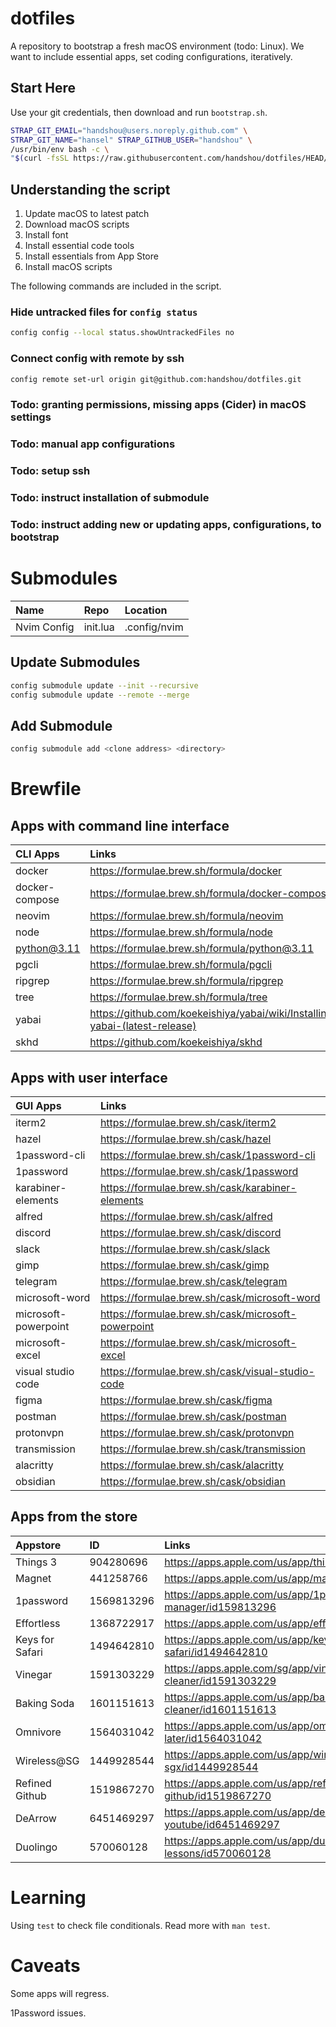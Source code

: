 # dotfiles

A repository to bootstrap a fresh macOS environment (todo: Linux). 
We want to include essential apps, set coding configurations, iteratively.

## Start Here

Use your git credentials, then download and run `bootstrap.sh`.

```bash
STRAP_GIT_EMAIL="handshou@users.noreply.github.com" \
STRAP_GIT_NAME="hansel" STRAP_GITHUB_USER="handshou" \
/usr/bin/env bash -c \
"$(curl -fsSL https://raw.githubusercontent.com/handshou/dotfiles/HEAD/bootstrap.sh)"
```

## Understanding the script

1. Update macOS to latest patch
1. Download macOS scripts
1. Install font
1. Install essential code tools
1. Install essentials from App Store
1. Install macOS scripts

The following commands are included in the script.

### Hide untracked files for `config status`

```bash
config config --local status.showUntrackedFiles no
```

### Connect config with remote by ssh

```bash
config remote set-url origin git@github.com:handshou/dotfiles.git
```

### Todo: granting permissions, missing apps (Cider) in macOS settings

### Todo: manual app configurations

### Todo: setup ssh

### Todo: instruct installation of submodule

### Todo: instruct adding new or updating apps, configurations, to bootstrap 

# Submodules

|Name|Repo|Location|
|:---|:---|:-------|
|Nvim Config|init.lua|.config/nvim|

## Update Submodules
```bash
config submodule update --init --recursive
config submodule update --remote --merge
```

## Add Submodule
```bash
config submodule add <clone address> <directory>

```
# Brewfile

## Apps with command line interface

|CLI Apps       |Links        |
|:--------------|:------------|
|docker         |https://formulae.brew.sh/formula/docker |
|docker-compose |https://formulae.brew.sh/formula/docker-compose |
|neovim         |https://formulae.brew.sh/formula/neovim |
|node           |https://formulae.brew.sh/formula/node |
|python@3.11    |https://formulae.brew.sh/formula/python@3.11 |
|pgcli          |https://formulae.brew.sh/formula/pgcli |
|ripgrep        |https://formulae.brew.sh/formula/ripgrep |
|tree           |https://formulae.brew.sh/formula/tree |
|yabai          |https://github.com/koekeishiya/yabai/wiki/Installing-yabai-(latest-release) |
|skhd           |https://github.com/koekeishiya/skhd |

## Apps with user interface

|GUI Apps       |Links        |
|:--------------|:------------|
|iterm2         |https://formulae.brew.sh/cask/iterm2 |
|hazel          |https://formulae.brew.sh/cask/hazel |
|1password-cli  |https://formulae.brew.sh/cask/1password-cli |
|1password      |https://formulae.brew.sh/cask/1password |
|karabiner-elements| https://formulae.brew.sh/cask/karabiner-elements |
|alfred         |https://formulae.brew.sh/cask/alfred |
|discord        |https://formulae.brew.sh/cask/discord |
|slack          |https://formulae.brew.sh/cask/slack |
|gimp           |https://formulae.brew.sh/cask/gimp |
|telegram       |https://formulae.brew.sh/cask/telegram |
|microsoft-word |https://formulae.brew.sh/cask/microsoft-word |
|microsoft-powerpoint|https://formulae.brew.sh/cask/microsoft-powerpoint |
|microsoft-excel|https://formulae.brew.sh/cask/microsoft-excel |
|visual studio code|https://formulae.brew.sh/cask/visual-studio-code |
|figma          |https://formulae.brew.sh/cask/figma |
|postman        |https://formulae.brew.sh/cask/postman |
|protonvpn      |https://formulae.brew.sh/cask/protonvpn |
|transmission   |https://formulae.brew.sh/cask/transmission |
|alacritty      |https://formulae.brew.sh/cask/alacritty |
|obsidian       |https://formulae.brew.sh/cask/obsidian |

## Apps from the store

|Appstore       |ID             |Links          |
|:--------------|:--------------|:--------------|
|Things 3       |904280696      |https://apps.apple.com/us/app/things-3/id904280696 |
|Magnet         |441258766      |https://apps.apple.com/us/app/magnet/id441258766 |
|1password      |1569813296     |https://apps.apple.com/us/app/1password-password-manager/id159813296 |
|Effortless     |1368722917     |https://apps.apple.com/us/app/effortless/id1368722917 |
|Keys for Safari|1494642810     |https://apps.apple.com/us/app/keys-for-safari/id1494642810 |
|Vinegar        |1591303229     |https://apps.apple.com/sg/app/vinegar-tube-cleaner/id1591303229 |
|Baking Soda    |1601151613     |https://apps.apple.com/us/app/baking-soda-tube-cleaner/id1601151613 |
|Omnivore       |1564031042     |https://apps.apple.com/us/app/omnivore-read-it-later/id1564031042 |
|Wireless@SG    |1449928544     |https://apps.apple.com/us/app/wireless-sgx/id1449928544 |
|Refined Github |1519867270     |https://apps.apple.com/us/app/refined-github/id1519867270 |
|DeArrow        |6451469297     |https://apps.apple.com/us/app/dearrow-for-youtube/id6451469297 |
|Duolingo       |570060128      |https://apps.apple.com/us/app/duolingo-language-lessons/id570060128 |

# Learning

Using `test` to check file conditionals. Read more with `man test`.

# Caveats

Some apps will regress.

1Password issues.

